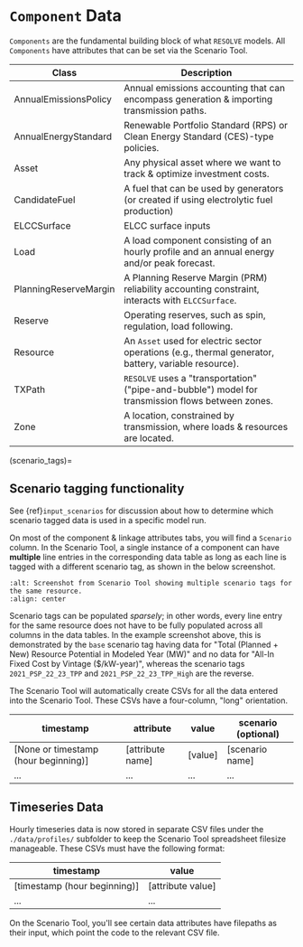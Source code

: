 # `Component` Data

`Components` are the fundamental building block of what `RESOLVE` models. All `Components` have attributes that 
can be set via the Scenario Tool. 

| Class                 | Description                                                                                           |
|-----------------------|-------------------------------------------------------------------------------------------------------|
| AnnualEmissionsPolicy | Annual emissions accounting that can encompass generation & importing transmission paths.             |
| AnnualEnergyStandard  | Renewable Portfolio Standard (RPS) or Clean Energy Standard (CES)-type policies.                      |
| Asset                 | Any physical asset where we want to track & optimize investment costs.                                |
| CandidateFuel         | A fuel that can be used by generators (or created if using electrolytic fuel production)              |
| ELCCSurface           | ELCC surface inputs                                                                                   |
| Load                  | A load component consisting of an hourly profile and an annual energy and/or peak forecast.           |
| PlanningReserveMargin | A Planning Reserve Margin (PRM) reliability accounting constraint, interacts with `ELCCSurface`.      |
| Reserve               | Operating reserves, such as spin, regulation, load following.                                         |
| Resource              | An `Asset` used for electric sector operations (e.g., thermal generator, battery, variable resource). |
| TXPath                | `RESOLVE` uses a "transportation" ("pipe-and-bubble") model for transmission flows between zones.     |
| Zone                  | A location, constrained by transmission, where loads & resources are located.                         |


(scenario_tags)=
## Scenario tagging functionality

See {ref}`input_scenarios` for discussion about how to determine which scenario tagged data is used in a specific model run. 

On most of the component & linkage attributes tabs, you will find a `Scenario` column. In the Scenario Tool, a single instance of 
a component can have **multiple** line entries in the corresponding data table as long as each line is tagged with a different scenario 
tag, as shown in the below screenshot. 

```{image} ../_images/resource-scenario-tags.png
:alt: Screenshot from Scenario Tool showing multiple scenario tags for the same resource.
:align: center
```

Scenario tags can be populated *sparsely*; in other words, every line entry for the same resource does not have to be fully populated 
across all columns in the data tables. In the example screenshot above, this is demonstrated by the `base` scenario tag having 
data for "Total (Planned + New) Resource Potential in Modeled Year (MW)" and no data for "All-In Fixed Cost by Vintage ($/kW-year)", 
whereas the scenario tags `2021_PSP_22_23_TPP` and `2021_PSP_22_23_TPP_High` are the reverse. 

The Scenario Tool will automatically create CSVs for all the data entered into the Scenario Tool. These CSVs have a 
four-column, "long" orientation.

| timestamp                            | attribute        | value   | scenario (optional) |
|--------------------------------------|------------------|---------|---------------------|
| [None or timestamp (hour beginning)] | [attribute name] | [value] | [scenario name]     |
| ...                                  | ...              | ...     | ...                 |


## Timeseries Data

Hourly timeseries data is now stored in separate CSV files under the `./data/profiles/` subfolder to keep the Scenario 
Tool spreadsheet filesize manageable. These CSVs must have the following format:

| timestamp                    | value             |
|------------------------------|-------------------|
| [timestamp (hour beginning)] | [attribute value] |
| ...                          | ...               |

On the Scenario Tool, you'll see certain data attributes have filepaths as their
input, which point the code to the relevant CSV file.
